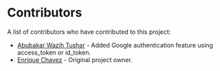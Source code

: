 # Contributors

A list of contributors who have contributed to this project:

- [Abubakar Wazih Tushar](https://github.com/algo-tushar) - Added Google authentication feature using access_token or id_token.
- [Enrique Chavez](https://github.com/Tmeister) - Original project owner.